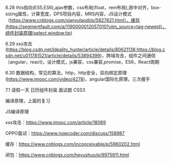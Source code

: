 6.28  this指向(ES5,ES6),ajax参数，css布局(float，rem布局),居中对齐，box-sizing属性，计算宽度，DPS项目内容，MRS内容，JS设计模式（https://www.cnblogs.com/xianyulaodi/p/5827821.html），缓存(https://segmentfault.com/a/1190000012057010?utm_source=tag-newest)，组件封装原理(select,window,tip)

6.29  xss攻击(https://blog.csdn.net/Ideality_hunter/article/details/80621138,https://blog.csdn.net/u011781521/article/details/53894399)，跨域攻击，组件之间通信（angular，react)，设计模式，js兼容，css兼容,promise，ES6，React周期

6.30 数据结构，常见的算法，http，http安全，双向绑定原理(https://www.imooc.com/video/4278)，angular国际化原理，三次握手

7.1 请假一天  日历组件封装 面试题 CSS3

编译原理，上面的复习

JS编译原理


xss攻击：https://www.imooc.com/article/18069

OPPO面试：https://www.nowcoder.com/discuss/158987


缓存：https://www.cnblogs.com/inconceivable/p/5960202.html

闭包：https://www.cnblogs.com/heyushuo/p/9975911.html